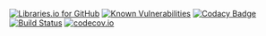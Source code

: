 [![Libraries.io for GitHub](https://img.shields.io/librariesio/github/pinguet62/test.svg)](https://libraries.io/github/pinguet62/test)
[![Known Vulnerabilities](https://snyk.io/test/github/pinguet62/test/badge.svg)](https://snyk.io/test/github/pinguet62/test)
[![Codacy Badge](https://api.codacy.com/project/badge/Grade/7edfd387cde04ac89b62d9d02cbb2997)](https://www.codacy.com/app/pinguet62/test?utm_source=github.com&amp;utm_medium=referral&amp;utm_content=pinguet62/test&amp;utm_campaign=Badge_Grade)
[![Build Status](https://travis-ci.org/pinguet62/test.svg?branch=master)](https://travis-ci.org/pinguet62/test)
[![codecov.io](https://codecov.io/github/pinguet62/test/coverage.svg?branch=master)](https://codecov.io/github/pinguet62/test?branch=master)
